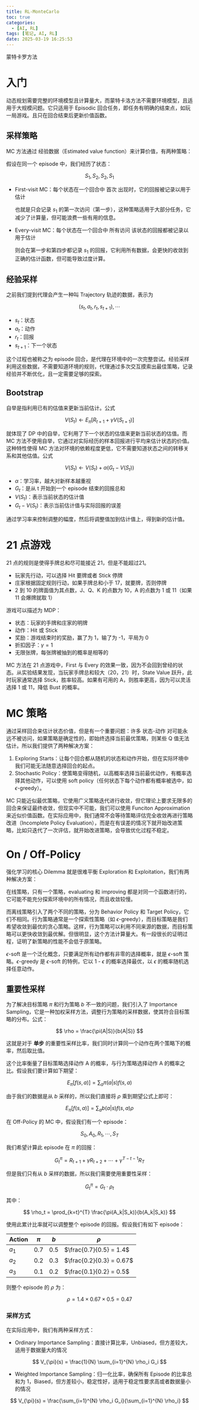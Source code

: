 ```yaml
---
title: RL-MonteCarlo
toc: true
categories:
  - [AI, RL]
tags: [笔记, AI, RL]
date: 2025-03-19 16:25:53
---
```


蒙特卡罗方法

<!-- more -->

# 入门

动态规划需要完整的环境模型且计算量大，而蒙特卡洛方法不需要环境模型，且适用于大规模问题。它只适用于 Episodic 回合任务，即任务有明确的结束点，如玩一局游戏。且只在回合结束后更新价值函数。

## 采样策略

MC 方法通过 经验数据（Estimated value function）来计算价值，有两种策略：

假设在同一个 episode 中，我们经历了状态：

$$
S_1, S_2, S_2, S_1
$$

- First-visit MC：每个状态在一个回合中 首次 出现时，它的回报被记录以用于估计

  也就是只会记录 $s_1$ 的第一次访问（第一步），这种策略适用于大部分任务，它减少了计算量，但可能浪费一些有用的信息。

- Every-visit MC：每个状态在一个回合中 所有访问 该状态的回报都被记录以用于估计

  则会在第一步和第四步都记录 $s_1$ 的回报，它利用所有数据，会更快的收敛到正确的估计函数，但可能导致过度计算。

## 经验采样

之前我们提到代理会产生一种叫 Trajectory 轨迹的数据，表示为

$$
(s_t, a_t, r_t, s_{t+1}), \cdots
$$

- $s_t$：状态
- $a_t$：动作
- $r_t$：回报
- $s_{t+1}$：下一个状态

这个过程也被称之为 episode 回合，是代理在环境中的一次完整尝试。经验采样利用这些数据，不需要知道环境的规则，代理通过多次交互摸索出最佳策略，记录经验并不断优化，且一定需要足够的探索。

## Bootstrap

自举是指利用已有的估值来更新当前估计。公式

$$
V(S_t) \leftarrow E_{\pi} [R_{t+1} + \gamma V(S_{t+1})]
$$

就体现了 DP 中的自举，它利用了下一个状态的估值来更新当前状态的估值。而 MC 方法不使用自举，它通过对实际经历的样本回报进行平均来估计状态的价值。这种特性使得 MC 方法对环境的依赖程度更低，它不需要知道状态之间的转移关系和其他估值。公式

$$
V(S_{t}) \leftarrow V(S_{t}) + \alpha (G_{t} - V(S_{t}))
$$

- $\alpha$：学习率，越大对新样本越重视
- $G_t$：是从 t 开始到一个 episode 结束的回报总和
- $V(S_t)$：表示当前状态的估计值
- $G_t - V(S_t)$：表示当前估计值与实际回报的误差

通过学习率来控制调整的幅度，然后将调整值加到估计值上，得到新的估计值。

# 21 点游戏

21 点的规则是使得手牌总和尽可能接近 21，但是不能超过21。

- 玩家先行动，可以选择 Hit 要牌或者 Stick 停牌
- 庄家根据固定规则行动，如果手牌总和小于 17，就要牌，否则停牌
- 2 到 10 的牌面值为其点数，J、Q、K 的点数为 10，A 的点数为 1 或 11（如果 11 会爆牌就取 1）

游戏可以描述为 MDP：

- 状态：玩家的手牌和庄家的明牌
- 动作：Hit 或 Stick
- 奖励：游戏结束时的奖励，赢了为 1，输了为 -1，平局为 0
- 折扣因子：$\gamma = 1$
- 无限张牌，每张牌被抽到的概率是相等的

MC 方法在 21 点游戏中，First 与 Every 的效果一致，因为不会回到曾经的状态。从实验结果发现，当玩家手牌总和较大（20，21）时，State Value 跃升，此时玩家通常选择 Stick，胜率较高。如果有可用的 A，则胜率更高，因为可以灵活选择 1 或 11，降低 Bust 的概率。

# MC 策略

通过采样回合来估计状态价值，但是有一个重要问题：许多 状态-动作 对可能永远不被访问，如果策略是确定性的，即始终选择当前最优策略，则某些 Q 值无法估计。所以我们提供了两种解决方案：

1. Exploring Starts：让每个回合都从随机的状态和动作开始，但在实际环境中我们可能无法随意选择回合的起点。
2. Stochastic Policy：使策略变得随机，以高概率选择当前最优动作，有概率选择其他动作，可以使用 soft policy（任何状态下每个动作都有概率被选中，如 $\epsilon$-greedy）。

MC 只能近似最优策略，它使用广义策略迭代进行收敛，但它理论上要求无限多的回合来保证最终收敛，但现实中不可能，我们可以使用 Funciton Approximation 来近似价值函数。在实际应用中，我们通常不会等待策略评估完全收敛再进行策略改进（Incomplete Policy Evaluation），而是在有误差的情况下就开始改进策略，比如只迭代了一次评估，就开始改进策略，会导致优化过程不稳定。

# On / Off-Policy

强化学习的核心 Dilemma 就是很难平衡 Exploration 和 Exploitation，我们有两种解决方案：

在线策略，只有一个策略，evaluating 和 improving 都是对同一个函数进行的，它可能不能充分探索环境中的所有情况，而且收敛较慢。

而离线策略引入了两个不同的策略，分为 Behavior Policy 和 Target Policy，它们不相同。行为策略通常是一个探索性策略（如 $\epsilon$-greedy），而目标策略是我们希望收敛到最优的贪心策略。这样，行为策略可以利用不同来源的数据，而目标策略可以更快收敛到最优解。但很明显，这个方法计算量大。有一段很长的证明过程，证明了新策略的性能不会低于原策略。

$\epsilon$-soft 是一个泛化概念，只要满足所有动作都有非零的选择概率，就是 $\epsilon$-soft 策略。$\epsilon$-greedy 是 $\epsilon$-soft 的特例，它以 1 - $\epsilon$ 的概率选择最优，以 $\epsilon$ 的概率随机选择任意动作。

## 重要性采样

为了解决目标策略 $\pi$ 和行为策略 $b$ 不一致的问题，我们引入了 Importance Sampling，它是一种加权采样方法，调整行为策略的采样数据，使其符合目标策略的分布。公式：

$$
\rho = \frac{\pi(A|S)}{b(A|S)}
$$

这就是对于 **单步** 的重要性采样比率，我们同时计算同一个动作在两个策略下的概率，然后取比值。

这个比率衡量了目标策略选择动作 A 的概率，与行为策略选择动作 A 的概率之比。假设我们要计算如下期望：

$$
E_{\pi} [f(s, a)] = \sum_{a} \pi(a|s) f(s, a)
$$

由于我们的数据是从 $b$ 采样的，所以我们直接将 $\rho$ 乘到期望公式上即可：

$$
E_{\pi} [f(s, a)] = \sum_{a} b(a|s) f(s, a) \rho
$$

在 Off-Policy 的 MC 中，假设我们有一个 episode：

$$
S_0, A_0, R_1, \cdots, S_T
$$

我们希望计算此 episode 在 $\pi$ 的回报：

$$
G_t^{\pi} = R_{t+1} + \gamma R_{t+2} + \cdots + \gamma^{T-t-1} R_T
$$

但是我们只有从 $b$ 采样的数据，所以我们需要使用重要性采样：

$$
G_t^{\pi} = G_t \cdot \rho_t
$$

其中：

$$
\rho_t = \prod_{k=t}^{T} \frac{\pi(A_k|S_k)}{b(A_k|S_k)}
$$

使用此累计比率就可以调整整个 episode 的回报。假设我们有如下 episode：

| Action | $\pi$ | $b$ | $\rho$ |
| ------ | ----- | --- | ------ |
| $a_1$ | 0.7 | 0.5 | $\frac{0.7}{0.5} = 1.4$ |
| $a_2$ | 0.2 | 0.3 | $\frac{0.2}{0.3} = 0.67$ |
| $a_3$ | 0.1 | 0.2 | $\frac{0.1}{0.2} = 0.5$ |

则整个 episode 的 $\rho$ 为：

$$
\rho = 1.4 \times 0.67 \times 0.5 = 0.47
$$

### 采样方式

在实际应用中，我们有两种采样方式：

- Ordinary Importance Sampling：直接计算比率，Unbiased，但方差较大，适用于数据量大的情况

$$
V_{\pi}(s) = \frac{1}{N} \sum_{i=1}^{N} \rho_i G_i
$$

- Weighted Importance Sampling：归一化比率，确保所有 Episode 的比率总和为 1，Biased，但方差较小，稳定性好，适用于稳定性要求高或者数据量小的情况

$$
V_{\pi}(s) = \frac{\sum_{i=1}^{N} \rho_i G_i}{\sum_{i=1}^{N} \rho_i}
$$
